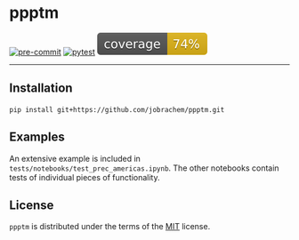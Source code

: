 # ppptm

[![pre-commit](https://github.com/jobrachem/ppptm/actions/workflows/pre-commit.yml/badge.svg)](https://github.com/jobrachem/ppptm/actions/workflows/pre-commit.yml)
[![pytest](https://github.com/jobrachem/ppptm/actions/workflows/pytest.yml/badge.svg)](https://github.com/jobrachem/ppptm/actions/workflows/pytest.yml)
[![pytest-cov](tests/coverage.svg)](https://github.com/jobrachem/ppptm/actions/workflows/pytest.yml)

-----

## Installation

```console
pip install git+https://github.com/jobrachem/ppptm.git
```

## Examples

An extensive example is included in `tests/notebooks/test_prec_americas.ipynb`.
The other notebooks contain tests of individual pieces of functionality.

## License

`ppptm` is distributed under the terms of the [MIT](https://spdx.org/licenses/MIT.html) license.
